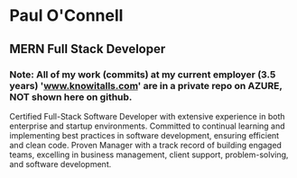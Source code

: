 # Paul O'Connell
## MERN Full Stack Developer
### Note: All of my work (commits) at my current employer (3.5 years) 'www.knowitalls.com' are in a private repo on AZURE, NOT shown here on github.
Certified Full-Stack Software Developer with extensive experience in both enterprise and startup environments. Committed to continual learning and implementing best practices in software development, ensuring efficient and clean code. Proven Manager with a track record of building engaged teams, excelling in business management, client support, problem-solving, and software development.
<!--
**pauloconnell/pauloconnell** is a ✨ _special_ ✨ repository because its `README.md` (this file) appears on your GitHub profile.

Here are some ideas to get you started:

- 🔭 I’m currently working on ...MERN Full Stack
- 🌱 I’m currently learning ...reducing time and space complexity of LeetCode Code Challenge Solutions
- 👯 I’m looking to collaborate on ... Software Development
- 🤔 I’m looking for help with ...
- 💬 Ask me about ...Test Center Web App
- 📫 How to reach me: https://codepen.io/p_ollie/pen/ayJXyZ
- 😄 Pronouns: Mr.
- ⚡ Fun fact: Just did first winter camping adventure at the off-grid cabin up north - it all worked! good times:)
-->
